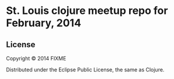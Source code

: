 # St. Louis clojure meetup repo for February, 2014 

## License

Copyright © 2014 FIXME

Distributed under the Eclipse Public License, the same as Clojure.
